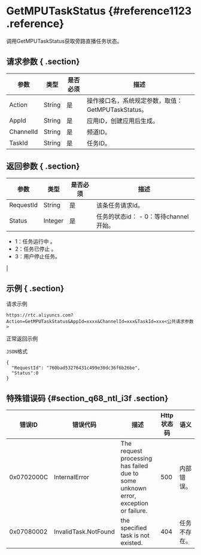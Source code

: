# GetMPUTaskStatus {#reference1123 .reference}

调用GetMPUTaskStatus获取旁路直播任务状态。

## 请求参数 { .section}

|参数|类型|是否必须|描述|
|--|--|----|--|
|Action|String|是|操作接口名，系统规定参数，取值：GetMPUTaskStatus。|
|AppId|String|是|应用ID，创建应用后生成。|
|ChannelId|String|是|频道ID。|
|TaskId|String|是|任务ID。|

## 返回参数 { .section}

|参数|类型|是否必须|描述|
|--|--|----|--|
|RequestId|String|是|该条任务请求Id。|
|Status|Integer|是|任务的状态id： -   0：等待channel开始。
-   1：任务运行中 。
-   2：任务已停止 。
-   3：用户停止任务。

 |

## 示例 { .section}

请求示例

```
https://rtc.aliyuncs.com?Action=GetMPUTaskStatus&AppId=xxxx&ChannelId=xxx&TaskId=xxx<公共请求参数>
```

正常返回示例

`JSON`格式

```language-json
{
  "RequestId": "760bad53276431c499e30dc36f6b26be", 
  "Status":0
}       
```

## 特殊错误码 {#section_q68_ntl_i3f .section}

|错误ID|错误代码|描述|Http 状态码|语义|
|----|----|--|--------|--|
|0x0702000C|InternalError|The request processing has failed due to some unknown error, exception or failure.|500|内部错误。|
|0x07080002|InvalidTask.NotFound|the specified task is not existed.|404|任务不存在。|

